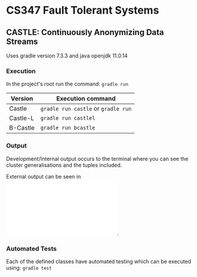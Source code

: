 # CS347 Fault Tolerant Systems

## CASTLE: Continuously Anonymizing Data Streams

Uses gradle version 7.3.3 and java openjdk 11.0.14

### Execution

In the project's root run the command: `gradle run`

| Version  | Execution command                   |
| -------- | ----------------------------------- |
| Castle   | `gradle run castle` or `gradle run` |
| Castle-L | `gradle run castlel`                |
| B-Castle | `gradle run bcastle`                |

### Output

Development/Internal output occurs to the terminal where you can see the cluster generalisations and the tuples included.

External output can be seen in ![output.txt](./app/output.txt).

### Automated Tests

Each of the defined classes have automated testing which can be executed using: `gradle test`
